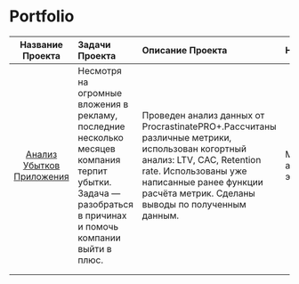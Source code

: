 # Portfolio

| Название Проекта           | Задачи Проекта                                                                                                                                                                                                                                        | Описание Проекта                                                                                                                                                                                                                                                  | Навыки И Инструменты                                                                 |
|:----:|:-----|:---------|:-------|
|[Анализ Убытков Приложения](Анализ_бизнес-показателей/Анализ_бизнес-показателей.ipynb)  | Несмотря на огромные вложения в рекламу, последние несколько месяцев компания терпит убытки. Задача — разобраться в причинах и помочь компании выйти в плюс. | Проведен анализ данных от ProcrastinatePRO+.Рассчитаны различные метрики, использован когортный анализ: LTV, CAC, Retention rate. Использованы уже написанные ранее функции расчёта метрик. Сделаны выводы по полученным данным. | Matplotlib,Pandas,Python,Seaborn,когортный анализ,продуктовые метрики,юнит-экономика | 
|                            |                                                                                                                                                                                                                                                       |                                                                                                                                                                                                                                                                   |                                                                                      |
|                            |                                                                                                                                                                                                                                                       |                                                                                                                                                                                                                                                                   |                                                                                      |
